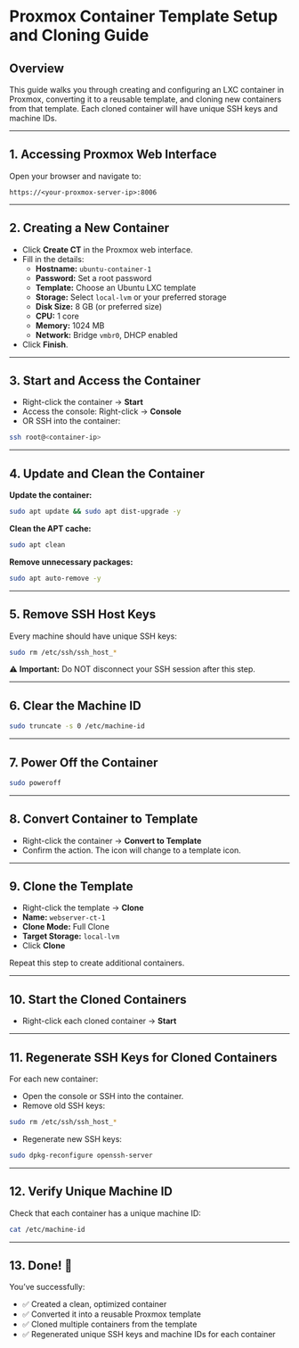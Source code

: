 # Proxmox Container Template Setup and Cloning Guide

## Overview
This guide walks you through creating and configuring an LXC container in Proxmox, converting it to a reusable template, and cloning new containers from that template. Each cloned container will have unique SSH keys and machine IDs.

---

## 1. Accessing Proxmox Web Interface
Open your browser and navigate to:

```
https://<your-proxmox-server-ip>:8006
```

---

## 2. Creating a New Container
- Click **Create CT** in the Proxmox web interface.
- Fill in the details:
    - **Hostname:** `ubuntu-container-1`
    - **Password:** Set a root password
    - **Template:** Choose an Ubuntu LXC template
    - **Storage:** Select `local-lvm` or your preferred storage
    - **Disk Size:** 8 GB (or preferred size)
    - **CPU:** 1 core
    - **Memory:** 1024 MB
    - **Network:** Bridge `vmbr0`, DHCP enabled
- Click **Finish**.

---

## 3. Start and Access the Container
- Right-click the container -> **Start**
- Access the console: Right-click -> **Console**
- OR SSH into the container:

```bash
ssh root@<container-ip>
```

---

## 4. Update and Clean the Container
**Update the container:**

```bash
sudo apt update && sudo apt dist-upgrade -y
```

**Clean the APT cache:**

```bash
sudo apt clean
```

**Remove unnecessary packages:**

```bash
sudo apt auto-remove -y
```

---

## 5. Remove SSH Host Keys
Every machine should have unique SSH keys:

```bash
sudo rm /etc/ssh/ssh_host_*
```

⚠️ **Important:** Do NOT disconnect your SSH session after this step.

---

## 6. Clear the Machine ID

```bash
sudo truncate -s 0 /etc/machine-id
```

---

## 7. Power Off the Container

```bash
sudo poweroff
```

---

## 8. Convert Container to Template
- Right-click the container -> **Convert to Template**
- Confirm the action. The icon will change to a template icon.

---

## 9. Clone the Template
- Right-click the template -> **Clone**
- **Name:** `webserver-ct-1`
- **Clone Mode:** Full Clone
- **Target Storage:** `local-lvm`
- Click **Clone**

Repeat this step to create additional containers.

---

## 10. Start the Cloned Containers
- Right-click each cloned container -> **Start**

---

## 11. Regenerate SSH Keys for Cloned Containers
For each new container:

- Open the console or SSH into the container.
- Remove old SSH keys:

```bash
sudo rm /etc/ssh/ssh_host_*
```

- Regenerate new SSH keys:

```bash
sudo dpkg-reconfigure openssh-server
```

---

## 12. Verify Unique Machine ID
Check that each container has a unique machine ID:

```bash
cat /etc/machine-id
```

---

## 13. Done! 🎉
You’ve successfully:

- ✅ Created a clean, optimized container
- ✅ Converted it into a reusable Proxmox template
- ✅ Cloned multiple containers from the template
- ✅ Regenerated unique SSH keys and machine IDs for each container

